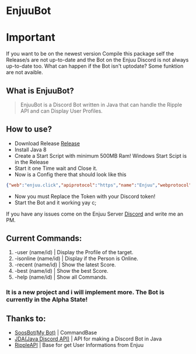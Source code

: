 # EnjuuBot

# Important
If you want to be on the newest version Compile this package self the Release/s are not up-to-date and the Bot on the Enjuu Discord is not always up-to-date too. What can happen if the Bot isn't uptodate? Some funktion are not avaible.

## What is EnjuuBot?
> EnjuuBot is a Discord
Bot written in Java that
can handle the Ripple API
and can Display User Profiles.

## How to use?
* Download Release [Release](https://github.com/Enjuu/EnjuuBot/releases)
* Install Java 8
* Create a Start Script with minimum 500MB Ram! Windows Start Scipt is in the Release
* Start it one Time wait and Close it.
* Now is a Config there that should look like this
```json
{"web":"enjuu.click","apiprotocol":"https","name":"Enjuu","webprotocol":"https","api":"enjuu.click","token":"NaN","status":"on Enjuu"}
```
* Now you must Replace the Token with your Discord token!
* Start the Bot and it working yay c;

If you have any issues come on the Enjuu Server [Discord](https://discord.gg/N9KpaWn) and write me an PM.

## Current Commands:
1. -user (name/id) | Display the Profile of the target.
2. -isonline (name/id) | Display if the Person is Online.
3. -recent (name/id) | Show the latest Score.
4. -best (name/id) | Show the best Score.
5. -help (name/id) | Show all Commands.
### It is a new project and i will implement more. The Bot is currently in the Alpha State!

## Thanks to:
* [SoosBot(My Bot)](https://github.com/MarcPlaying/SoosBot-Discord-Bot) | CommandBase
* [JDA(Java Discord API)](https://github.com/DV8FromTheWorld/JDA) | API for making a Discord Bot in Java
* [RippleAPI](https://zxq.co/ripple/rippleapi) | Base for get User Informations from Enjuu
